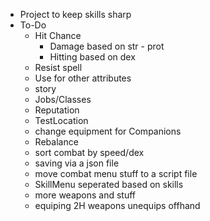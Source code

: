 * Project to keep skills sharp
* To-Do
    * Hit Chance
        * Damage based on str - prot
        * Hitting based on dex
    * Resist spell
    * Use for other attributes
    * story
    * Jobs/Classes
    * Reputation
    * TestLocation
    * change equipment for Companions
    * Rebalance
    * sort combat by speed/dex
    * saving via a json file
    * move combat menu stuff to a script file
    * SkillMenu seperated based on skills
    * more weapons and stuff
    * equiping 2H weapons unequips offhand